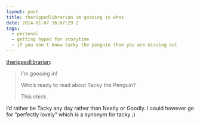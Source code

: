 ```yaml
---
layout: post
title: therippedlibrarian im goooing in whos
date: 2014-01-07 16:07:29 Z
tags:
  - personal
  - getting hyped for storytime
  - if you don't know tacky the penguin then you are missing out
---
```

[therippedlibrarian](http://therippedlibrarian.tumblr.com/post/72558372565/im-goooing-in-whos-ready-to-read-about-tacky):

> I’m goooing in!
> 
> Who’s ready to read about Tacky the Penguin?
> 
> This chick.

I’d rather be Tacky any day rather than Neatly or Goodly. I could however go for “perfectly lovely” which is a synonym for tacky ;)
